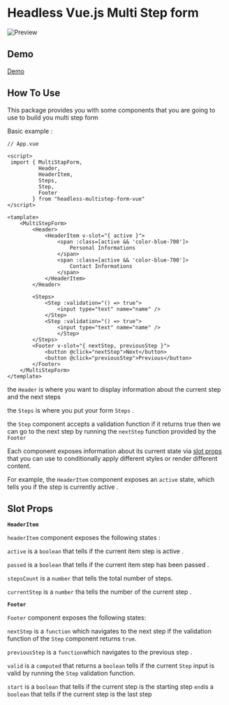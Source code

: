 
# Headless Vue.js Multi Step form
![Preview](https://hdood.github.io/-headless-multistep-form-vue-preview/assets/form.png)
## Demo
[Demo](https://hdood.github.io/-headless-multistep-form-vue-preview/)
## How To Use
This package provides you with some components that you are going to use to build you multi step form 

Basic example : 
	
	// App.vue
	
    <script>
	 import { MultiStapForm,
			  Header,
			  HeaderItem,
			  Steps,
			  Step,
			  Footer
			} from "headless-multistep-form-vue" 
    </script> 
    
    <tamplate> 
		<MultiStepForm>
			<Header>
				<HeaderItem v-slot="{ active }">
					<span :class=[active && 'color-blue-700']> 
						Personal Informations 
					</span>
					<span :class=[active && 'color-blue-700']> 
						Contact Informations 
					</span>
				</HeaderItem>
			</Header> 
			
			<Steps>
				<Step :validation="() => true"> 
					<input type="text" name="name" /> 
				</Step> 
				<Step :validation="() => true"> 
					<input type="text" name="name" /> 
					</Step> 
			</Steps>
			<Footer v-slot="{ nextStep, previousStep }"> 
				<button @click="nextStep">Next</button> 
				<button @click="previousStep">Previous</button> 
			</Footer> 
		</MultiStepForm>
    </template> 
    
the `Header` is where you want to display information about the current step and the next steps 

the `Steps` is where you put your form `Steps` . 

the `Step` component accepts a validation function if it returns true then we can go to the next step by running the `nextStep` function provided by the `Footer`

Each component exposes information about its current state via [slot props](https://vuejs.org/api/built-in-directives.html#v-slot) that you can use to conditionally apply different styles or render different content.

For example, the `HeaderItem` component exposes an `active` state, which tells you if the step is currently active .

## Slot Props

**`HeaderItem`**

`headerItem` component exposes the following states : 

`active` is a `boolean` that tells if the current item step is active .

`passed` is a `boolean` that tells if the current item step has been passed .

`stepsCount` is a `number` that tells the total number of steps. 

`currentStep` is a `number` tha tells the number of the current step .

**`Footer`**

`Footer` component exposes the following  states: 

`nextStep` is a `function` which navigates to the next step if the validation function of the `Step` component returns `true`. 

`previousStep` is a `function`which navigates to the previous step .

`valid` is a `computed` that returns a `boolean` tells if the current `Step` input is valid by running the `Step` validation  function. 

`start` is a `boolean` that tells if the current step is the starting step 
`end`is a `boolean` that tells if the current step is the last step 

 

